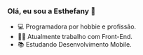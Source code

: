 ### Olá, eu sou a Esthefany 👋

- 💻 Programadora por hobbie e profissão.
- 👩‍💻 Atualmente trabalho com Front-End.
- 📚 Estudando Desenvolvimento Mobile.
